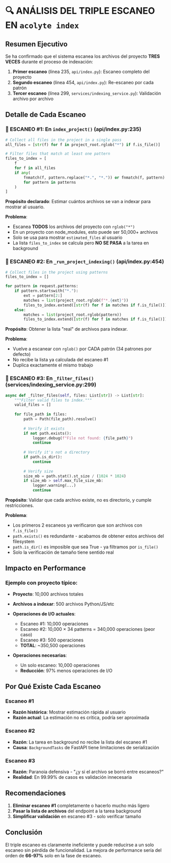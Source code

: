# 🔍 ANÁLISIS DEL TRIPLE ESCANEO EN `acolyte index`

## Resumen Ejecutivo

Se ha confirmado que el sistema escanea los archivos del proyecto **TRES VECES** durante el proceso de indexación:

1. **Primer escaneo** (línea 235, `api/index.py`): Escaneo completo del proyecto
2. **Segundo escaneo** (línea 454, `api/index.py`): Re-escaneo por cada patrón
3. **Tercer escaneo** (línea 299, `services/indexing_service.py`): Validación archivo por archivo

## Detalle de Cada Escaneo

### 🔴 ESCANEO #1: En `index_project()` (api/index.py:235)

```python
# Collect all files in the project in a single pass
all_files = [str(f) for f in project_root.rglob("*") if f.is_file()]

# Filter files that match at least one pattern
files_to_index = [
    f
    for f in all_files
    if any(
        fnmatch(f, pattern.replace("*.", "*.")) or fnmatch(f, pattern)
        for pattern in patterns
    )
]
```

**Propósito declarado**: Estimar cuántos archivos se van a indexar para mostrar al usuario.

**Problema**: 
- Escanea **TODOS** los archivos del proyecto con `rglob("*")`
- En un proyecto con node_modules, esto puede ser 50,000+ archivos
- Solo se usa para mostrar `estimated_files` al usuario
- La lista `files_to_index` se calcula pero **NO SE PASA** a la tarea en background

### 🔴 ESCANEO #2: En `_run_project_indexing()` (api/index.py:454)

```python
# Collect files in the project using patterns
files_to_index = []

for pattern in request.patterns:
    if pattern.startswith("*."):
        ext = pattern[2:]
        matches = list(project_root.rglob(f"*.{ext}"))
        files_to_index.extend([str(f) for f in matches if f.is_file()])
    else:
        matches = list(project_root.rglob(pattern))
        files_to_index.extend([str(f) for f in matches if f.is_file()])
```

**Propósito**: Obtener la lista "real" de archivos para indexar.

**Problema**:
- Vuelve a escanear con `rglob()` por CADA patrón (34 patrones por defecto)
- No recibe la lista ya calculada del escaneo #1
- Duplica exactamente el mismo trabajo

### 🔴 ESCANEO #3: En `_filter_files()` (services/indexing_service.py:299)

```python
async def _filter_files(self, files: List[str]) -> List[str]:
    """Filter valid files to index."""
    valid_files = []
    
    for file_path in files:
        path = Path(file_path).resolve()
        
        # Verify it exists
        if not path.exists():
            logger.debug(f"File not found: {file_path}")
            continue
            
        # Verify it's not a directory
        if path.is_dir():
            continue
            
        # Verify size
        size_mb = path.stat().st_size / (1024 * 1024)
        if size_mb > self.max_file_size_mb:
            logger.warning(...)
            continue
```

**Propósito**: Validar que cada archivo existe, no es directorio, y cumple restricciones.

**Problema**:
- Los primeros 2 escaneos ya verificaron que son archivos con `f.is_file()`
- `path.exists()` es redundante - acabamos de obtener estos archivos del filesystem
- `path.is_dir()` es imposible que sea True - ya filtramos por `is_file()`
- Solo la verificación de tamaño tiene sentido real

## Impacto en Performance

### Ejemplo con proyecto típico:

- **Proyecto**: 10,000 archivos totales
- **Archivos a indexar**: 500 archivos Python/JS/etc
- **Operaciones de I/O actuales**:
  - Escaneo #1: 10,000 operaciones
  - Escaneo #2: 10,000 × 34 patterns = 340,000 operaciones (peor caso)
  - Escaneo #3: 500 operaciones
  - **TOTAL**: ~350,500 operaciones

- **Operaciones necesarias**: 
  - Un solo escaneo: 10,000 operaciones
  - **Reducción**: 97% menos operaciones de I/O

## Por Qué Existe Cada Escaneo

### Escaneo #1
- **Razón histórica**: Mostrar estimación rápida al usuario
- **Razón actual**: La estimación no es crítica, podría ser aproximada

### Escaneo #2  
- **Razón**: La tarea en background no recibe la lista del escaneo #1
- **Causa**: `BackgroundTasks` de FastAPI tiene limitaciones de serialización

### Escaneo #3
- **Razón**: Paranoia defensiva - "¿y si el archivo se borró entre escaneos?"
- **Realidad**: En 99.99% de casos es validación innecesaria

## Recomendaciones

1. **Eliminar escaneo #1** completamente o hacerlo mucho más ligero
2. **Pasar la lista de archivos** del endpoint a la tarea background
3. **Simplificar validación** en escaneo #3 - solo verificar tamaño

## Conclusión

El triple escaneo es claramente ineficiente y puede reducirse a un solo escaneo sin pérdida de funcionalidad. La mejora de performance sería del orden de **66-97%** solo en la fase de escaneo.
